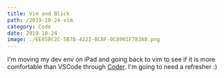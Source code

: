 ```yaml
---
title: Vim and Blick
path: /2019-10-24-vim
category: Code
date: 2019-10-24
image: ./EE858C2C-5B78-4222-BCBF-0C8901F783A8.png
---
```


I'm moving my dev env on iPad and going back to vim to see if it is more comfortable than VSCode through [Coder](https://github.com/cdr/code-server). I'm going to need a refresher :)
